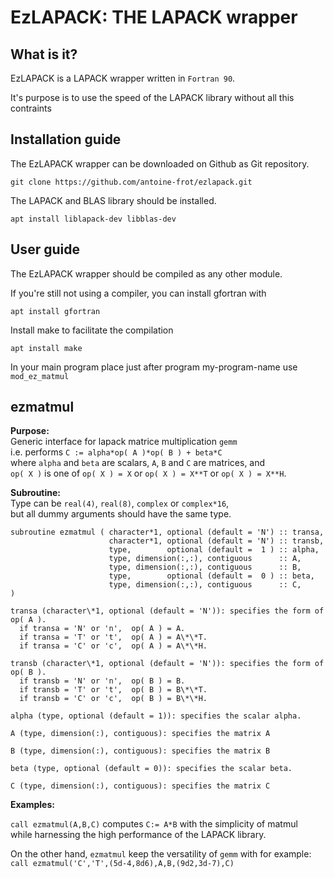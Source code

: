 # EzLAPACK: THE LAPACK wrapper

## What is it?

EzLAPACK is a LAPACK wrapper written in `Fortran 90`.

It's purpose is to use the speed of the LAPACK library without all this contraints

## Installation guide

The EzLAPACK wrapper can be downloaded on Github as Git repository.
```
git clone https://github.com/antoine-frot/ezlapack.git
```
The LAPACK and BLAS library should be installed.
```
apt install liblapack-dev libblas-dev
```
## User guide
The EzLAPACK wrapper should be compiled as any other module.

If you're still not using a compiler, you can install gfortran with
```
apt install gfortran
```
Install make to facilitate the compilation
```
apt install make
```
In your main program place just after program my-program-name
use `mod_ez_matmul`

## ezmatmul 
**Purpose:**                                                                       
Generic interface for lapack matrice multiplication `gemm`                    
i.e. performs `C := alpha*op( A )*op( B ) + beta*C`                              
where `alpha` and `beta` are scalars, `A`, `B` and `C` are matrices, and                 
`op( X )` is one of `op( X ) = X` or `op( X ) = X**T` or `op( X ) = X**H`.

**Subroutine:**                                                                    
Type can be `real(4)`, `real(8)`, `complex` or `complex*16`,                           
but all dummy arguments should have the same type.                             
```                                                                              
subroutine ezmatmul ( character*1, optional (default = 'N') :: transa,         
                      character*1, optional (default = 'N') :: transb,         
                      type,        optional (default =  1 ) :: alpha,          
                      type, dimension(:,:), contiguous      :: A,              
                      type, dimension(:,:), contiguous      :: B,              
                      type,        optional (default =  0 ) :: beta,           
                      type, dimension(:,:), contiguous      :: C,              
)                                                                              
```                                                                               
```                                                                               
transa (character\*1, optional (default = 'N')): specifies the form of op( A ). 
  if transa = 'N' or 'n',  op( A ) = A.                                        
  if transa = 'T' or 't',  op( A ) = A\*\*T.                                     
  if transa = 'C' or 'c',  op( A ) = A\*\*H.                                     
                                                                               
transb (character\*1, optional (default = 'N')): specifies the form of op( B ). 
  if transb = 'N' or 'n',  op( B ) = B.                                        
  if transb = 'T' or 't',  op( B ) = B\*\*T.                                     
  if transb = 'C' or 'c',  op( B ) = B\*\*H.                                     
                                                                               
alpha (type, optional (default = 1)): specifies the scalar alpha.              
                                                                               
A (type, dimension(:), contiguous): specifies the matrix A                     
                                                                               
B (type, dimension(:), contiguous): specifies the matrix B                     
                                                                               
beta (type, optional (default = 0)): specifies the scalar beta.                
                                                                               
C (type, dimension(:), contiguous): specifies the matrix C                     
```                                                                               

**Examples:**                                                                     
                                                                               
`call ezmatmul(A,B,C)` computes `C:= A*B` with the simplicity of matmul            
while harnessing the high performance of the LAPACK library.                   
                                                                               
On the other hand, `ezmatmul` keep the versatility of `gemm` with for example:     
`call ezmatmul('C','T',(5d-4,8d6),A,B,(9d2,3d-7),C)`                             
